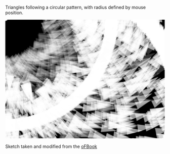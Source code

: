 Triangles following a circular pattern, with radius defined by mouse position.

![alt text](https://raw.githubusercontent.com/seem-less/Creative-Coding-Scrapbook/master/CircularTriangles/triangles.JPG)

Sketch taken and modified from the [oFBook](https://openframeworks.cc/ofBook/chapters/intro_to_graphics.html)
